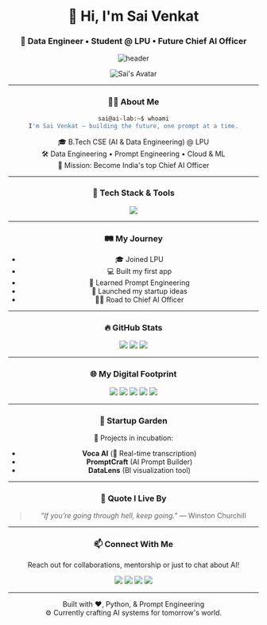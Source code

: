 <div align="center">

# 🌌 Hi, I'm **Sai Venkat**
### 🚀 Data Engineer • Student @ LPU • Future Chief AI Officer

![header](https://capsule-render.vercel.app/api?type=rect&color=004e92&height=100&section=header&text=Welcome%20to%20Sai's%20AI%20Lab&fontColor=ffffff&fontSize=24&fontAlignY=40)

![Sai's Avatar](https://avatars.githubusercontent.com/u/00000000?v=4)

---

### 👨‍💻 About Me
```bash
sai@ai-lab:~$ whoami
I'm Sai Venkat — building the future, one prompt at a time.
```

🎓 B.Tech CSE (AI & Data Engineering) @ LPU  
🛠️ Data Engineering • Prompt Engineering • Cloud & ML  
🎯 Mission: Become India's top Chief AI Officer

---

### 🧰 Tech Stack & Tools
<p align="center">
  <img src="https://skillicons.dev/icons?i=python,sql,pandas,numpy,powerbi,excel,hadoop,mongodb,aws,azure&theme=light" />
</p>

---

### 🛤️ My Journey
- 🎓 Joined LPU
- 💻 Built my first app
- 🤖 Learned Prompt Engineering
- 🚀 Launched my startup ideas
- 👨‍💼 Road to Chief AI Officer

---

### 🔥 GitHub Stats
<p align="center">
  <img src="https://github-readme-stats.vercel.app/api?username=sai-venkat&show_icons=true&theme=radical" />
  <img src="https://github-readme-streak-stats.herokuapp.com/?user=sai-venkat&theme=radical" />
  <img src="https://github-readme-stats.vercel.app/api/top-langs/?username=sai-venkat&layout=compact&theme=radical" />
</p>

---

### 🌐 My Digital Footprint
<p align="center">
  <a href="https://leetcode.com/sai-venkat"><img src="https://img.shields.io/badge/LeetCode-000?style=flat&logo=leetcode&logoColor=yellow"/></a>
  <a href="https://kaggle.com/sai-venkat"><img src="https://img.shields.io/badge/Kaggle-20BEFF?style=flat&logo=kaggle&logoColor=white"/></a>
  <a href="mailto:sai.venkat@email.com"><img src="https://img.shields.io/badge/Gmail-D14836?style=flat&logo=gmail&logoColor=white"/></a>
  <a href="https://linkedin.com/in/sai-venkat"><img src="https://img.shields.io/badge/LinkedIn-0077B5?style=flat&logo=linkedin&logoColor=white"/></a>
  <a href="https://twitter.com/sai_venkat"><img src="https://img.shields.io/badge/Twitter-1DA1F2?style=flat&logo=twitter&logoColor=white"/></a>
</p>

---

### 🌱 Startup Garden
🚧 Projects in incubation:
- **Voca AI** (🚀 Real-time transcription)
- **PromptCraft** (AI Prompt Builder)
- **DataLens** (BI visualization tool)

---

### 🧠 Quote I Live By
> _"If you’re going through hell, keep going."_ — Winston Churchill

---

### 📫 Connect With Me
Reach out for collaborations, mentorship or just to chat about AI!

<p align="center">
  <a href="https://linkedin.com/in/sai-venkat"><img src="https://img.shields.io/badge/LinkedIn-blue?style=for-the-badge&logo=linkedin"/></a>
  <a href="mailto:sai.venkat@email.com"><img src="https://img.shields.io/badge/Gmail-red?style=for-the-badge&logo=gmail"/></a>
  <a href="https://leetcode.com/sai-venkat"><img src="https://img.shields.io/badge/LeetCode-black?style=for-the-badge&logo=leetcode"/></a>
  <a href="https://kaggle.com/sai-venkat"><img src="https://img.shields.io/badge/Kaggle-blue?style=for-the-badge&logo=kaggle"/></a>
</p>

---

<p align="center">
  Built with ❤️, Python, & Prompt Engineering<br/>
  ⚙️ Currently crafting AI systems for tomorrow's world.
</p>
